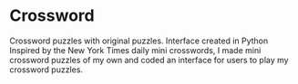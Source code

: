 # Crossword
Crossword puzzles with original puzzles. Interface created in Python
Inspired by the New York Times daily mini crosswords, I made mini crossword puzzles of my own and coded an interface for users to play my crossword puzzles. 
